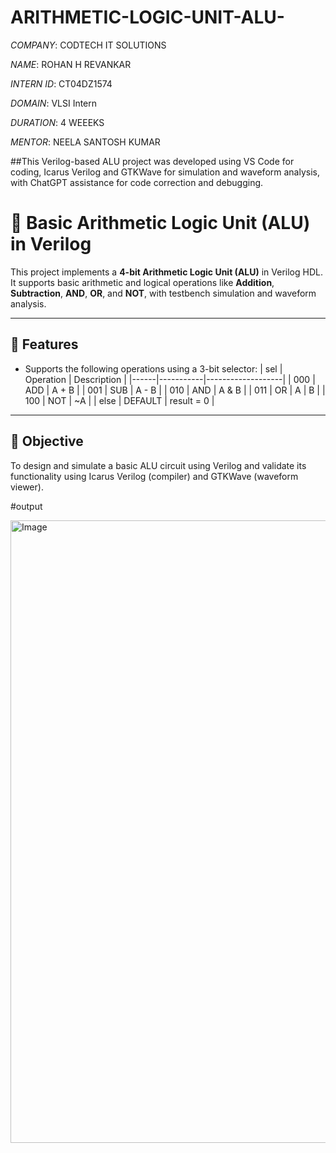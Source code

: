 # ARITHMETIC-LOGIC-UNIT-ALU-

*COMPANY*: CODTECH IT SOLUTIONS

*NAME*: ROHAN H REVANKAR

*INTERN ID*: CT04DZ1574 

*DOMAIN*: VLSI Intern

*DURATION*: 4 WEEEKS

*MENTOR*: NEELA SANTOSH KUMAR

##This Verilog-based ALU project was developed using VS Code for coding, Icarus Verilog and GTKWave for simulation and waveform analysis, with ChatGPT assistance for code correction and debugging.

# 🧮 Basic Arithmetic Logic Unit (ALU) in Verilog

This project implements a **4-bit Arithmetic Logic Unit (ALU)** in Verilog HDL. It supports basic arithmetic and logical operations like **Addition**, **Subtraction**, **AND**, **OR**, and **NOT**, with testbench simulation and waveform analysis.

---

## 📌 Features

- Supports the following operations using a 3-bit selector:
  | sel  | Operation | Description       |
  |------|-----------|-------------------|
  | 000  | ADD       | A + B             |
  | 001  | SUB       | A - B             |
  | 010  | AND       | A & B             |
  | 011  | OR        | A \| B            |
  | 100  | NOT       | ~A                |
  | else | DEFAULT   | result = 0        |

---

## 🧠 Objective

To design and simulate a basic ALU circuit using Verilog and validate its functionality using Icarus Verilog (compiler) and GTKWave (waveform viewer).

#output

<img width="1920" height="996" alt="Image" src="https://github.com/user-attachments/assets/adec9ba5-0c29-4c1f-a655-610c12b9d754" />

